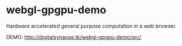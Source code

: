 # webgl-gpgpu-demo

Hardware accelerated general purpose computation in a web browser.

DEMO: http://digitalsynapse.tk/webgl-gpgpu-demo/src/
